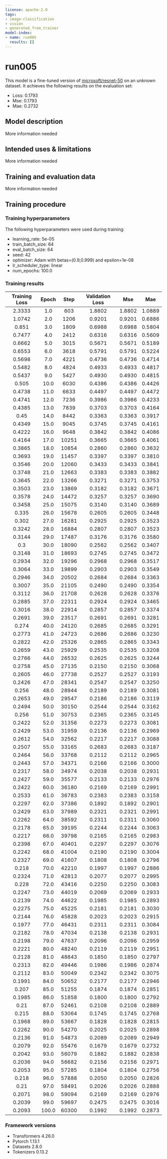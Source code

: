 ```yaml
---
license: apache-2.0
tags:
- image-classification
- vision
- generated_from_trainer
model-index:
- name: run005
  results: []
---
```


<!-- This model card has been generated automatically according to the information the Trainer had access to. You
should probably proofread and complete it, then remove this comment. -->

# run005

This model is a fine-tuned version of [microsoft/resnet-50](https://huggingface.co/microsoft/resnet-50) on an unknown dataset.
It achieves the following results on the evaluation set:
- Loss: 0.1793
- Mse: 0.1793
- Mae: 0.2732

## Model description

More information needed

## Intended uses & limitations

More information needed

## Training and evaluation data

More information needed

## Training procedure

### Training hyperparameters

The following hyperparameters were used during training:
- learning_rate: 5e-05
- train_batch_size: 64
- eval_batch_size: 64
- seed: 42
- optimizer: Adam with betas=(0.9,0.999) and epsilon=1e-08
- lr_scheduler_type: linear
- num_epochs: 100.0

### Training results

| Training Loss | Epoch | Step  | Validation Loss | Mse    | Mae    |
|:-------------:|:-----:|:-----:|:---------------:|:------:|:------:|
| 2.3333        | 1.0   | 603   | 1.8802          | 1.8802 | 1.0889 |
| 1.0742        | 2.0   | 1206  | 0.9201          | 0.9201 | 0.6886 |
| 0.851         | 3.0   | 1809  | 0.6988          | 0.6988 | 0.5804 |
| 0.7477        | 4.0   | 2412  | 0.6316          | 0.6316 | 0.5609 |
| 0.6662        | 5.0   | 3015  | 0.5671          | 0.5671 | 0.5189 |
| 0.6553        | 6.0   | 3618  | 0.5791          | 0.5791 | 0.5224 |
| 0.5698        | 7.0   | 4221  | 0.4736          | 0.4736 | 0.4714 |
| 0.5482        | 8.0   | 4824  | 0.4933          | 0.4933 | 0.4817 |
| 0.5437        | 9.0   | 5427  | 0.4930          | 0.4930 | 0.4815 |
| 0.505         | 10.0  | 6030  | 0.4386          | 0.4386 | 0.4426 |
| 0.4738        | 11.0  | 6633  | 0.4497          | 0.4497 | 0.4472 |
| 0.4741        | 12.0  | 7236  | 0.3986          | 0.3986 | 0.4233 |
| 0.4385        | 13.0  | 7839  | 0.3703          | 0.3703 | 0.4164 |
| 0.45          | 14.0  | 8442  | 0.3363          | 0.3363 | 0.3917 |
| 0.4349        | 15.0  | 9045  | 0.3745          | 0.3745 | 0.4161 |
| 0.4222        | 16.0  | 9648  | 0.3842          | 0.3842 | 0.4086 |
| 0.4164        | 17.0  | 10251 | 0.3665          | 0.3665 | 0.4061 |
| 0.3865        | 18.0  | 10854 | 0.2860          | 0.2860 | 0.3632 |
| 0.3693        | 19.0  | 11457 | 0.3397          | 0.3397 | 0.3810 |
| 0.3546        | 20.0  | 12060 | 0.3433          | 0.3433 | 0.3841 |
| 0.3748        | 21.0  | 12663 | 0.3383          | 0.3383 | 0.3882 |
| 0.3645        | 22.0  | 13266 | 0.3271          | 0.3271 | 0.3753 |
| 0.3503        | 23.0  | 13869 | 0.3182          | 0.3182 | 0.3671 |
| 0.3578        | 24.0  | 14472 | 0.3257          | 0.3257 | 0.3690 |
| 0.3458        | 25.0  | 15075 | 0.3140          | 0.3140 | 0.3689 |
| 0.335         | 26.0  | 15678 | 0.2605          | 0.2605 | 0.3448 |
| 0.302         | 27.0  | 16281 | 0.2925          | 0.2925 | 0.3523 |
| 0.3242        | 28.0  | 16884 | 0.2807          | 0.2807 | 0.3523 |
| 0.3144        | 29.0  | 17487 | 0.3176          | 0.3176 | 0.3580 |
| 0.3           | 30.0  | 18090 | 0.2562          | 0.2562 | 0.3407 |
| 0.3148        | 31.0  | 18693 | 0.2745          | 0.2745 | 0.3472 |
| 0.2934        | 32.0  | 19296 | 0.2968          | 0.2968 | 0.3517 |
| 0.3064        | 33.0  | 19899 | 0.2903          | 0.2903 | 0.3549 |
| 0.2946        | 34.0  | 20502 | 0.2684          | 0.2684 | 0.3363 |
| 0.3007        | 35.0  | 21105 | 0.2490          | 0.2490 | 0.3354 |
| 0.3112        | 36.0  | 21708 | 0.2628          | 0.2628 | 0.3376 |
| 0.2885        | 37.0  | 22311 | 0.2924          | 0.2924 | 0.3465 |
| 0.3016        | 38.0  | 22914 | 0.2857          | 0.2857 | 0.3374 |
| 0.2691        | 39.0  | 23517 | 0.2691          | 0.2691 | 0.3281 |
| 0.274         | 40.0  | 24120 | 0.2685          | 0.2685 | 0.3291 |
| 0.2773        | 41.0  | 24723 | 0.2686          | 0.2686 | 0.3230 |
| 0.2822        | 42.0  | 25326 | 0.2865          | 0.2865 | 0.3343 |
| 0.2659        | 43.0  | 25929 | 0.2535          | 0.2535 | 0.3208 |
| 0.2766        | 44.0  | 26532 | 0.2625          | 0.2625 | 0.3244 |
| 0.2758        | 45.0  | 27135 | 0.2150          | 0.2150 | 0.3068 |
| 0.2605        | 46.0  | 27738 | 0.2527          | 0.2527 | 0.3193 |
| 0.2426        | 47.0  | 28341 | 0.2547          | 0.2547 | 0.3250 |
| 0.256         | 48.0  | 28944 | 0.2189          | 0.2189 | 0.3081 |
| 0.2653        | 49.0  | 29547 | 0.2186          | 0.2186 | 0.3119 |
| 0.2494        | 50.0  | 30150 | 0.2544          | 0.2544 | 0.3162 |
| 0.256         | 51.0  | 30753 | 0.2365          | 0.2365 | 0.3145 |
| 0.2422        | 52.0  | 31356 | 0.2273          | 0.2273 | 0.3081 |
| 0.2429        | 53.0  | 31959 | 0.2136          | 0.2136 | 0.2969 |
| 0.2612        | 54.0  | 32562 | 0.2217          | 0.2217 | 0.3088 |
| 0.2507        | 55.0  | 33165 | 0.2683          | 0.2683 | 0.3187 |
| 0.2464        | 56.0  | 33768 | 0.2112          | 0.2112 | 0.2965 |
| 0.2443        | 57.0  | 34371 | 0.2166          | 0.2166 | 0.3000 |
| 0.2317        | 58.0  | 34974 | 0.2038          | 0.2038 | 0.2931 |
| 0.2427        | 59.0  | 35577 | 0.2133          | 0.2133 | 0.2976 |
| 0.2422        | 60.0  | 36180 | 0.2169          | 0.2169 | 0.2991 |
| 0.2533        | 61.0  | 36783 | 0.2383          | 0.2383 | 0.3158 |
| 0.2297        | 62.0  | 37386 | 0.1892          | 0.1892 | 0.2901 |
| 0.2429        | 63.0  | 37989 | 0.2321          | 0.2321 | 0.2991 |
| 0.2262        | 64.0  | 38592 | 0.2311          | 0.2311 | 0.3060 |
| 0.2178        | 65.0  | 39195 | 0.2244          | 0.2244 | 0.3063 |
| 0.2217        | 66.0  | 39798 | 0.2165          | 0.2165 | 0.2983 |
| 0.2398        | 67.0  | 40401 | 0.2297          | 0.2297 | 0.3076 |
| 0.2242        | 68.0  | 41004 | 0.2190          | 0.2190 | 0.3004 |
| 0.2327        | 69.0  | 41607 | 0.1808          | 0.1808 | 0.2796 |
| 0.218         | 70.0  | 42210 | 0.1997          | 0.1997 | 0.2886 |
| 0.2324        | 71.0  | 42813 | 0.2077          | 0.2077 | 0.2995 |
| 0.228         | 72.0  | 43416 | 0.2250          | 0.2250 | 0.3083 |
| 0.2247        | 73.0  | 44019 | 0.2069          | 0.2069 | 0.2933 |
| 0.2139        | 74.0  | 44622 | 0.1985          | 0.1985 | 0.2893 |
| 0.2275        | 75.0  | 45225 | 0.2181          | 0.2181 | 0.3030 |
| 0.2144        | 76.0  | 45828 | 0.2023          | 0.2023 | 0.2915 |
| 0.1977        | 77.0  | 46431 | 0.2311          | 0.2311 | 0.3084 |
| 0.2182        | 78.0  | 47034 | 0.2138          | 0.2138 | 0.2931 |
| 0.2198        | 79.0  | 47637 | 0.2096          | 0.2096 | 0.2959 |
| 0.2221        | 80.0  | 48240 | 0.2119          | 0.2119 | 0.2951 |
| 0.2128        | 81.0  | 48843 | 0.1850          | 0.1850 | 0.2797 |
| 0.2313        | 82.0  | 49446 | 0.1986          | 0.1986 | 0.2874 |
| 0.2112        | 83.0  | 50049 | 0.2342          | 0.2342 | 0.3075 |
| 0.1991        | 84.0  | 50652 | 0.2177          | 0.2177 | 0.2946 |
| 0.207         | 85.0  | 51255 | 0.1874          | 0.1874 | 0.2851 |
| 0.1985        | 86.0  | 51858 | 0.1800          | 0.1800 | 0.2792 |
| 0.21          | 87.0  | 52461 | 0.2108          | 0.2108 | 0.2889 |
| 0.215         | 88.0  | 53064 | 0.1745          | 0.1745 | 0.2768 |
| 0.1968        | 89.0  | 53667 | 0.1828          | 0.1828 | 0.2815 |
| 0.2262        | 90.0  | 54270 | 0.2025          | 0.2025 | 0.2898 |
| 0.2136        | 91.0  | 54873 | 0.2089          | 0.2089 | 0.2949 |
| 0.2079        | 92.0  | 55476 | 0.1679          | 0.1679 | 0.2732 |
| 0.2042        | 93.0  | 56079 | 0.1882          | 0.1882 | 0.2838 |
| 0.2036        | 94.0  | 56682 | 0.2156          | 0.2156 | 0.2971 |
| 0.2053        | 95.0  | 57285 | 0.1804          | 0.1804 | 0.2756 |
| 0.218         | 96.0  | 57888 | 0.2050          | 0.2050 | 0.2826 |
| 0.21          | 97.0  | 58491 | 0.2026          | 0.2026 | 0.2888 |
| 0.2071        | 98.0  | 59094 | 0.2169          | 0.2169 | 0.2976 |
| 0.2039        | 99.0  | 59697 | 0.2475          | 0.2475 | 0.3016 |
| 0.2093        | 100.0 | 60300 | 0.1992          | 0.1992 | 0.2873 |


### Framework versions

- Transformers 4.26.0
- Pytorch 1.13.1
- Datasets 2.8.0
- Tokenizers 0.13.2
